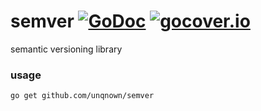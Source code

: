# semver [![GoDoc](https://godoc.org/github.com/unqnown/semver?status.svg)](https://godoc.org/github.com/unqnown/semver) [![gocover.io](https://gocover.io/_badge/github.com/unqnown/semver)](https://gocover.io/github.com/unqnown/semver)

semantic versioning library 

### usage

```sh
go get github.com/unqnown/semver
```
